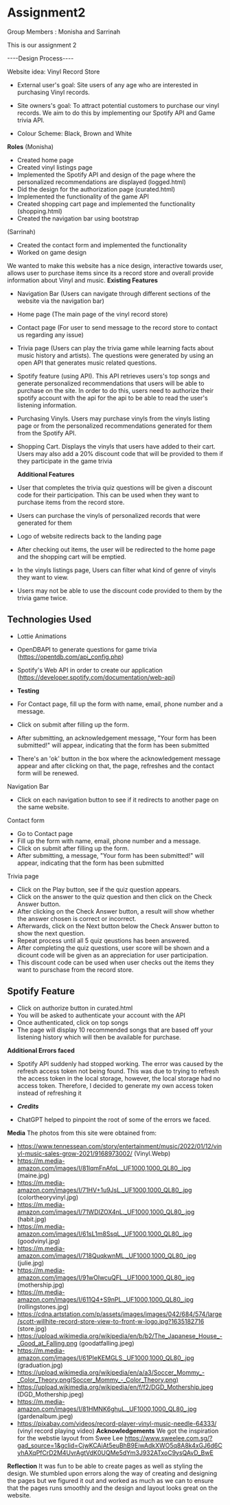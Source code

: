 # Assignment2

Group Members : Monisha and Sarrinah

This is our assignment 2

----Design Process----

Website idea: Vinyl Record Store

- External user's goal: Site users of any age who are interested in purchasing Vinyl records.

- Site owners's goal: To attract potential customers to purchase our vinyl records. We aim to do this by implementing our Spotify API and Game trivia API.

- Colour Scheme: Black, Brown and White

**Roles**
(Monisha)

- Created home page
- Created vinyl listings page
- Implemented the Spotify API and design of the page where the personalized recommendations are displayed (logged.html)
- Did the design for the authorization page (curated.html)
- Implemented the functionality of the game API
- Created shopping cart page and implemented the functionality (shopping.html)
- Created the navigation bar using bootstrap

(Sarrinah)

- Created the contact form and implemented the functionality
- Worked on game design

We wanted to make this website has a nice design, interactive towards user, allows user to purchase items since its a record store and overall provide information about Vinyl and music.
**Existing Features**

- Navigation Bar (Users can navigate through different sections of the website via the navigation bar)
- Home page (The main page of the vinyl record store)
- Contact page (For user to send message to the record store to contact us regarding any issue)
- Trivia page (Users can play the trivia game while learning facts about music history and artists). The questions were generated by using an open API that generates music related questions.
- Spotify feature (using API). This API retrieves users's top songs and generate personalized recommendations that users will be able to purchase on the site. In order to do this, users need to authorize their spotify account with the api for the api to be able to read the user's listening information.
- Purchasing Vinyls. Users may purchase vinyls from the vinyls listing page or from the personalized recommendations generated for them from the Spotify API.
- Shopping Cart. Displays the vinyls that users have added to their cart. Users may also add a 20% discount code that will be provided to them if they participate in the game trivia

  **Additional Features**

- User that completes the trivia quiz questions will be given a discount code for their participation. This can be used when they want to purchase items from the record store.
- Users can purchase the vinyls of personalized records that were generated for them
- Logo of website redirects back to the landing page
- After checking out items, the user will be redirected to the home page and the shopping cart will be emptied.
- In the vinyls listings page, Users can filter what kind of genre of vinyls they want to view.
- Users may not be able to use the discount code provided to them by the trivia game twice.

## **Technologies Used**

- Lottie Animations
- OpenDBAPI to generate questions for game trivia (https://opentdb.com/api_config.php)
- Spotify's Web API in order to create our application (https://developer.spotify.com/documentation/web-api)
- **Testing**

- For Contact page, fill up the form with name, email, phone number and a message.
- Click on submit after filling up the form.
- After submitting, an acknowledgement message, "Your form has been submitted!" will appear, indicating that the form has been submitted
- There's an 'ok' button in the box where the acknowledgement message appear and after clicking on that, the page, refreshes and the contact form will be renewed.

Navigation Bar

- Click on each navigation button to see if it redirects to another page on the same website.

Contact form

- Go to Contact page
- Fill up the form with name, email, phone number and a message.
- Click on submit after filling up the form.
- After submitting, a message, "Your form has been submitted!" will appear, indicating that the form has been submitted

Trivia page

- Click on the Play button, see if the quiz question appears.
- Click on the answer to the quiz question and then click on the Check Answer button.
- After clicking on the Check Answer button, a result will show whether the answer chosen is correct or incorrect.
- Afterwards, click on the Next button below the Check Answer button to show the next question.
- Repeat process until all 5 quiz qeustions has been answered.
- After completing the quiz questions, user score will be shown and a dicount code will be given as an appreciation for user participation.
- This discount code can be used when user checks out the items they want to purschase from the record store.

## Spotify Feature

- Click on authorize button in curated.html
- You will be asked to authenticate your account with the API
- Once authenticated, click on top songs
- The page will display 10 recommended songs that are based off your listening history which will then be available for purchase.

**Additional Errors faced**

- Spotify API suddenly had stopped working. The error was caused by the refresh access token not being found. This was due to
  trying to refresh the access token in the local storage, however, the local storage had no access token. Therefore, I decided to generate my own access token instead of refreshing it

- **_Credits_**

- ChatGPT helped to pinpoint the root of some of the errors we faced.

**Media**
The photos from this site were obtained from:

- https://www.tennessean.com/story/entertainment/music/2022/01/12/vinyl-music-sales-grow-2021/9168973002/ (Vinyl.Webp)
- https://m.media-amazon.com/images/I/81lqmFnAfqL._UF1000,1000_QL80_.jpg (maine.jpg)
- https://m.media-amazon.com/images/I/71HV+1u9JsL._UF1000,1000_QL80_.jpg (colortheoryvinyl.jpg)
- https://m.media-amazon.com/images/I/71WDIZOX4nL._UF1000,1000_QL80_.jpg (habit.jpg)
- https://m.media-amazon.com/images/I/61sL1m8SsqL._UF1000,1000_QL80_.jpg (goodvinyl.jpg)
- https://m.media-amazon.com/images/I/718QuqkwnML._UF1000,1000_QL80_.jpg (julie.jpg)
- https://m.media-amazon.com/images/I/91wOlwcuQFL._UF1000,1000_QL80_.jpg (mothership.jpg)
- https://m.media-amazon.com/images/I/611Q4+S9nPL._UF1000,1000_QL80_.jpg (rollingstones.jpg)
- https://cdna.artstation.com/p/assets/images/images/042/684/574/large/scott-willhite-record-store-view-to-front-w-logo.jpg?1635182716 (store.jpg)
- https://upload.wikimedia.org/wikipedia/en/b/b2/The_Japanese_House_-_Good_at_Falling.png (goodatfalling.jpeg)
- https://m.media-amazon.com/images/I/61PIeKEMGLS._UF1000,1000_QL80_.jpg (graduation.jpg)
- https://upload.wikimedia.org/wikipedia/en/a/a3/Soccer_Mommy_-_Color_Theory.png(Soccer_Mommy_-_Color_Theory.png)
- https://upload.wikimedia.org/wikipedia/en/f/f2/DGD_Mothership.jpeg (DGD_Mothership.jpeg)
- https://m.media-amazon.com/images/I/81HMNK6ghuL._UF1000,1000_QL80_.jpg (gardenalbum.jpeg)
- https://pixabay.com/videos/record-player-vinyl-music-needle-64333/ (vinyl record playing video)
  **Acknowledgements**
  We got the inspiration for the webstie layout from Swee Lee https://www.sweelee.com.sg/?gad_source=1&gclid=CjwKCAiAt5euBhB9EiwAdkXWO5q8A8k4xGJ6d6CyhAXqPfCrD2M4UvrAgtVdK0UQMe5dYm3J932ATxoC9ysQAvD_BwE

**Reflection**
It was fun to be able to create pages as well as styling the design. We stumbled upon errors along the way of creating and designing the pages but we figured it out and worked as much as we can to ensure that the pages runs smoothly and the design and layout looks great on the website.
